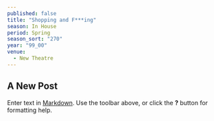 ```yaml
---
published: false
title: "Shopping and F***ing"
season: In House
period: Spring
season_sort: "270"
year: "99_00"
venue: 
  - New Theatre
---
```


## A New Post

Enter text in [Markdown](http://daringfireball.net/projects/markdown/). Use the toolbar above, or click the **?** button for formatting help.

